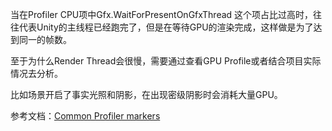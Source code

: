 当在Profiler CPU项中Gfx.WaitForPresentOnGfxThread 这个项占比过高时，往往代表Unity的主线程已经跑完了，但是在等待GPU的渲染完成，这样做是为了达到同一的帧数。

至于为什么Render Thread会很慢，需要通过查看GPU Profile或者结合项目实际情况去分析。

比如场景开启了事实光照和阴影，在出现密级阴影时会消耗大量GPU。

参考文档：[Common Profiler markers](https://docs.unity3d.com/Manual/profiler-markers.html)